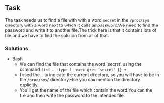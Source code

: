 ## Task 
The task needs us to find a file with with a word `secret` in the `/proc/sys` directory with a word next to which it calls as password.We need to find the password and write it to another file.The trick here is that it contains lots of file and we have to find the solution from all of that.

### Solutions
- Bash
    - We can find the file that contains the word 'secret' using the command `find . -type f -exec grep 'secret' {} +` 
    - I used the `.` to indicate the current directory, so you will have to be in the `/proc/sys/`
    directory.Else you can mention the directory explicitly.
    - You'll get the name of the file which contain the word.You can the file and then write the password to the intended file.
